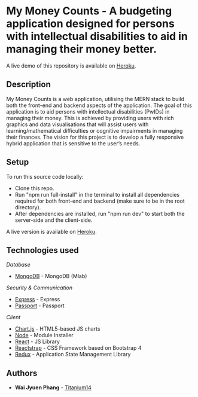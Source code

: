 # My Money Counts - A budgeting application designed for persons with intellectual disabilities to aid in managing their money better.

A live demo of this repository is available on [Heroku](https://mymoneycounts3.herokuapp.com).

## Description

My Money Counts is a web application, utilising the MERN stack to build both the front-end and backend aspects of the application. The goal of this application is to aid persons with intellectual disabilities (PwIDs) in managing their money. This is achieved by providing users with rich graphics and data visualisations that will assist users with learning/mathematical difficulties or cognitive impairments in managing their finances. The vision for this project is to develop a fully responsive hybrid application that is sensitive to the user’s needs.

## Setup

To run this source code locally:

- Clone this repo.
- Run "npm run full-install" in the terminal to install all dependencies required for both front-end and backend (make sure to be in the root directory).
- After dependencies are installed, run "npm run dev" to start both the server-side and the client-side.

A live version is available on [Heroku](https://mymoneycounts3.herokuapp.com).

## Technologies used

_Database_

- [MongoDB](https://mlab.com/) - MongoDB (Mlab)

_Security & Communication_

* [Express](https://expressjs.com/) - Express
* [Passport](http://www.passportjs.org/) - Passport

_Client_

- [Chart.js](https://www.chartjs.org/) - HTML5-based JS charts
- [Node](https://nodejs.org/en/) - Module Installer
- [React](https://reactjs.org/) - JS Library
- [Reactstrap](https://reactstrap.github.io/) - CSS Framework based on Bootstrap 4
- [Redux](https://redux.js.org/) - Application State Management Library

## Authors

* **Wai Jyuen Phang** - [Titanium14](https://github.com/Titanium14)
